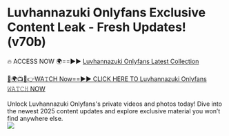 # Luvhannazuki Onlyfans Exclusive Content Leak - Fresh Updates! (v70b)

🔥 ACCESS NOW 🌍==►► <a href="https://tinyurl.com/kvy9nzfs" rel="nofollow">Luvhannazuki Onlyfans Latest Collection</a>
<br><br>
[🔴🌍📺📱👉WA𝚃CH Now==►► CLICK HERE TO Luvhannazuki Onlyfans 𝚆𝙰𝚃𝙲𝙷 NOW](https://tinyurl.com/kvy9nzfs)
<br><br>
Unlock Luvhannazuki Onlyfans's private videos and photos today! Dive into the newest 2025 content updates and explore exclusive material you won’t find anywhere else.
<br>
<a href="https://tinyurl.com/kvy9nzfs" rel="nofollow" data-target="animated-image.originalLink"><img src="https://camo.githubusercontent.com/8a4f000d20f83aca3bf7ec5f350d767afa0574a8a352519fd8cfa583a6f93a33/68747470733a2f2f692e696d6775722e636f6d2f644a486b345a712e676966" data-canonical-src="https://i.imgur.com/dJHk4Zq.gif" style="max-width: 100%; display: inline-block;" data-target="animated-image.originalImage"></a>
<br>

